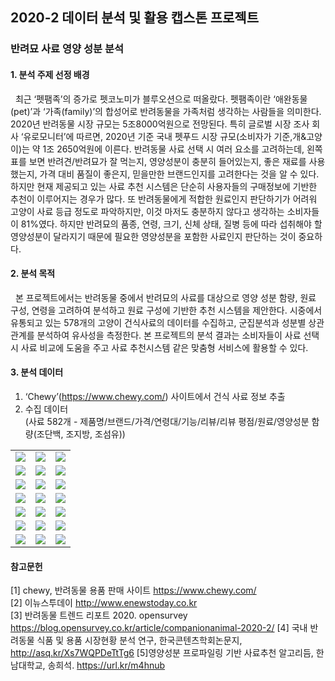 ## 2020-2 데이터 분석 및 활용 캡스톤 프로젝트
### 반려묘 사료 영양 성분 분석

#### 1. 분석 주제 선정 배경<br/>
&nbsp;&nbsp;최근 ‘펫팸족’의 증가로 펫코노미가 블루오션으로 떠올랐다. 펫팸족이란 ‘애완동물(pet)’과 ‘가족(family)’의 합성어로 반려동물을 가족처럼 생각하는 사람들을 의미한다. 2020년 반려동물 시장 규모는 5조8000억원으로 전망된다. 특히 글로벌 시장 조사 회사 ‘유로모니터’에 따르면, 2020년 기준 국내 펫푸드 시장 규모(소비자가 기준,개&고양이)는 약 1조 2650억원에 이른다. 반려동물 사료 선택 시 여러 요소를 고려하는데, 왼쪽 표를 보면 반려견/반려묘가 잘 먹는지, 영양성분이 충분히 들어있는지, 좋은 재료를 사용했는지, 가격 대비 품질이 좋은지, 믿을만한 브랜드인지를 고려한다는 것을 알 수 있다. 하지만 현재 제공되고 있는 사료 추천 시스템은 단순히 사용자들의 구매정보에 기반한 추천이 이루어지는 경우가 많다. 또 반려동물에게 적합한 원료인지 판단하기가 어려워 고양이 사료 등급 정도로 파악하지만, 이것 마저도 충분하지 않다고 생각하는 소비자들이 81%였다. 하지만 반려묘의 품종, 연령, 크기, 신체 상태, 질병 등에 따라 섭취해야 할 영양성분이 달라지기 때문에 필요한 영양성분을 포함한 사료인지 판단하는 것이 중요하다.

#### 2. 분석 목적<br/>
&nbsp;&nbsp;본 프로젝트에서는 반려동물 중에서 반려묘의 사료를 대상으로 영양 성분 함량, 원료 구성, 연령을 고려하여 분석하고 원료 구성에 기반한 추천 시스템을 제안한다. 시중에서 유통되고 있는 578개의 고양이 건식사료의 데이터를 수집하고, 군집분석과 성분별 상관관계를 분석하여 유사성을 측정한다. 본 프로젝트의 분석 결과는 소비자들이 사료 선택 시 사료 비교에 도움을 주고 사료 추천시스템 같은 맞춤형 서비스에 활용할 수 있다.

#### 3. 분석 데이터<br/>
1) ‘Chewy’(https://www.chewy.com/) 사이트에서 건식 사료 정보 추출<br/>
2) 수집 데이터<br>
(사료 582개 - 제품명/브랜드/가격/연령대/기능/리뷰/리뷰 평점/원료/영양성분 함량(조단백, 조지방, 조섬유))
<table width="100%">
  <tr>
    <td>
      <img src="https://user-images.githubusercontent.com/53163222/103062413-7c503c00-45f1-11eb-99ae-b4b17c0221c0.jpg"/>
    </td>
    <td>
      <img src="https://user-images.githubusercontent.com/53163222/103062417-8114f000-45f1-11eb-92d5-fe19597f243a.jpg"/>
    </td>
    <td>
      <img src="https://user-images.githubusercontent.com/53163222/103062422-82461d00-45f1-11eb-88fa-ea4444b0a54d.jpg"/>      
    </td>
  </tr>
  <tr>
    <td>
      <img src="https://user-images.githubusercontent.com/53163222/103062423-82deb380-45f1-11eb-887d-d5beb031ea82.jpg"/>
    </td>
    <td>
      <img src="https://user-images.githubusercontent.com/53163222/103062427-82deb380-45f1-11eb-8d98-42f03650ceee.jpg"/>
    </td>
    <td>
      <img src="https://user-images.githubusercontent.com/53163222/103062428-83774a00-45f1-11eb-96ce-9e4b17bb63cc.jpg"/>
    </td>
  </tr>  
  <tr>
    <td>
      <img src="https://user-images.githubusercontent.com/53163222/103062429-840fe080-45f1-11eb-862f-eb8b361c7fb7.jpg"/>
    </td>
    <td>
      <img src="https://user-images.githubusercontent.com/53163222/103062430-840fe080-45f1-11eb-8e32-bab0c2ca2e3d.jpg"/>
    </td>
    <td>
      <img src="https://user-images.githubusercontent.com/53163222/103062432-84a87700-45f1-11eb-9c1d-e2396660d2d1.jpg"/>
    </td>
  </tr> 
    <tr>
    <td>
      <img src="https://user-images.githubusercontent.com/53163222/103062433-84a87700-45f1-11eb-8d3d-bb8eaec4d98b.jpg"/>
    </td>
    <td>
      <img src="https://user-images.githubusercontent.com/53163222/103062434-85410d80-45f1-11eb-84e9-f33f46a57735.jpg"/>
    </td>
    <td>
      <img src="https://user-images.githubusercontent.com/53163222/103062436-85d9a400-45f1-11eb-8c57-fdeb3bcd5031.jpg"/>
    </td>
  </tr> 
    <tr>
    <td>
      <img src="https://user-images.githubusercontent.com/53163222/103062438-85d9a400-45f1-11eb-957a-79b34cc41d7b.jpg"/>
    </td>
    <td>
      <img src="https://user-images.githubusercontent.com/53163222/103062439-86723a80-45f1-11eb-8518-f348d214a635.jpg"/>
    </td>
     <td>
      <img src="https://user-images.githubusercontent.com/53163222/103062440-870ad100-45f1-11eb-983b-31aff161ec13.jpg"/>
    </td>  
  </tr> 
    <tr>
    <td>
      <img src="https://user-images.githubusercontent.com/53163222/103062443-870ad100-45f1-11eb-8829-f3f946faf6c6.jpg"/>
    </td>
    <td>
      <img src="https://user-images.githubusercontent.com/53163222/103062444-87a36780-45f1-11eb-9f22-459564071780.jpg"/>
    </td>
    <td>
      <img src="https://user-images.githubusercontent.com/53163222/103062445-883bfe00-45f1-11eb-8ab4-ab47a1a490be.jpg"/>
    </td>
  </tr> 
    <tr>
    <td>
      <img src="https://user-images.githubusercontent.com/53163222/103062446-883bfe00-45f1-11eb-8714-ca72b2b956a8.jpg"/>
    </td>
    <td>
      <img src="https://user-images.githubusercontent.com/53163222/103062447-88d49480-45f1-11eb-80e5-e66ce3f50625.jpg"/>
    </td>
    <td>
      <img src="https://user-images.githubusercontent.com/53163222/103062448-896d2b00-45f1-11eb-9ef7-42d166fd1d2b.jpg"/>
    </td>      
  </tr> 
</table>


#### 참고문헌
[1] chewy, 반려동물 용품 판매 사이트 https://www.chewy.com/ <br>
[2] 이뉴스투데이 http://www.enewstoday.co.kr <br>
[3] 반려동물 트렌드 리포트 2020. opensurvey https://blog.opensurvey.co.kr/article/companionanimal-2020-2/
[4] 국내 반려동물 식품 및 용품 시장현황 분석 연구, 한국콘텐츠학회논문지, http://asq.kr/Xs7WQPDeTtTg6
[5]영양성분 프로파일링 기반 사료추천 알고리듬, 한남대학교, 송희석. https://url.kr/m4hnub


<!--
![반려묘 사료 영양 성분 분석 PPT-김주은, 박영미-22](https://user-images.githubusercontent.com/53163222/103062450-896d2b00-45f1-11eb-943f-ba4c50222b46.jpg)
-->
